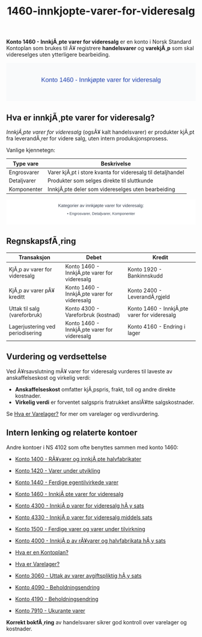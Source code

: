 ﻿---
title: "1460-innkjopte-varer-for-videresalg"
meta_title: "1460-innkjopte-varer-for-videresalg"
meta_description: "**Konto 1460 - InnkjÃ¸pte varer for videresalg** er en konto i Norsk Standard Kontoplan som brukes til Ã¥ registrere **handelsvarer** og **varekjÃ¸p** som skal ..."
slug: 1460-innkjopte-varer-for-videresalg
type: blog
layout: pages/single
---

**Konto 1460 - InnkjÃ¸pte varer for videresalg** er en konto i Norsk Standard Kontoplan som brukes til Ã¥ registrere **handelsvarer** og **varekjÃ¸p** som skal videreselges uten ytterligere bearbeiding.

![Illustrasjon av konto 1460 InnkjÃ¸pte varer for videresalg](1460-innkjopte-varer-for-videresalg-image.svg)

## Hva er innkjÃ¸pte varer for videresalg?

*InnkjÃ¸pte varer for videresalg* (ogsÃ¥ kalt handelsvarer) er produkter kjÃ¸pt fra leverandÃ¸rer for videre salg, uten intern produksjonsprosess.

Vanlige kjennetegn:

| Type vare   | Beskrivelse                                                            |
|-------------|------------------------------------------------------------------------|
| Engrosvarer | Varer kjÃ¸pt i store kvanta for videresalg til detaljhandel               |
| Detaljvarer | Produkter som selges direkte til sluttkunde                              |
| Komponenter | InnkjÃ¸pte deler som videreselges uten bearbeiding                        |

![Kategorier av innkjÃ¸pte varer](1460-kategorier-innkjopte-varer.svg)

## RegnskapsfÃ¸ring

| Transaksjon                          | Debet                                            | Kredit                                    |
|--------------------------------------|--------------------------------------------------|-------------------------------------------|
| KjÃ¸p av varer for videresalg         | Konto 1460 - InnkjÃ¸pte varer for videresalg       | Konto 1920 - Bankinnskudd                 |
| KjÃ¸p av varer pÃ¥ kreditt             | Konto 1460 - InnkjÃ¸pte varer for videresalg       | Konto 2400 - LeverandÃ¸rgjeld               |
| Uttak til salg (vareforbruk)         | Konto 4300 - Vareforbruk (kostnad)                | Konto 1460 - InnkjÃ¸pte varer for videresalg |
| Lagerjustering ved periodisering     | Konto 1460 - InnkjÃ¸pte varer for videresalg       | Konto 4160 - Endring i lager               |

## Vurdering og verdsettelse

Ved Ã¥rsavslutning mÃ¥ varer for videresalg vurderes til laveste av anskaffelseskost og virkelig verdi:

* **Anskaffelseskost** omfatter kjÃ¸pspris, frakt, toll og andre direkte kostnader.
* **Virkelig verdi** er forventet salgspris fratrukket anslÃ¥tte salgskostnader.

Se [Hva er Varelager?](/blogs/regnskap/hva-er-varelager "Hva er Varelager? Komplett Guide til LagerfÃ¸ring og Verdivurdering") for mer om varelager og verdivurdering.

## Intern lenking og relaterte kontoer

Andre kontoer i NS 4102 som ofte benyttes sammen med konto 1460:

* [Konto 1400 - RÃ¥varer og innkjÃ¸pte halvfabrikater](/blogs/kontoplan/1400-raavarer-og-innkjopte-halvfabrikater "Konto 1400 - RÃ¥varer og innkjÃ¸pte halvfabrikater")
* [Konto 1420 - Varer under utvikling](/blogs/kontoplan/1420-varer-under-utvikling "Konto 1420 - Varer under utvikling")
* [Konto 1440 - Ferdige egentilvirkede varer](/blogs/kontoplan/1440-ferdige-egentilvirkede-varer "Konto 1440 - Ferdige egentilvirkede varer")
* [Konto 1460 - InnkjÃ¸pte varer for videresalg](/blogs/kontoplan/1460-innkjopte-varer-for-videresalg "Konto 1460 - InnkjÃ¸pte varer for videresalg")
* [Konto 4300 - InnkjÃ¸p varer for videresalg hÃ¸y sats](/blogs/kontoplan/4300-innkjop-varer-for-videresalg-hoy-sats "Konto 4300 - InnkjÃ¸p varer for videresalg hÃ¸y sats")
* [Konto 4330 - InnkjÃ¸p varer for videresalg middels sats](/blogs/kontoplan/4330-innkjop-varer-for-videresalg-middels-sats "Konto 4330 - InnkjÃ¸p varer for videresalg middels sats")
* [Konto 1500 - Ferdige varer og varer under tilvirkning](/blogs/kontoplan/1500-ferdige-varer-og-varer-under-tilvirkning "Konto 1500 - Ferdige varer og varer under tilvirkning")
* [Konto 4000 - InnkjÃ¸p av rÃ¥varer og halvfabrikata hÃ¸y sats](/blogs/kontoplan/4000-innkjop-av-raavarer-og-halvfabrikata-hoy-sats "Konto 4000 - InnkjÃ¸p av rÃ¥varer og halvfabrikata hÃ¸y sats")
* [Hva er en Kontoplan?](/blogs/regnskap/hva-er-kontoplan "Hva er en Kontoplan? Komplett Guide til Kontoplaner i Norsk Regnskap")
* [Hva er Varelager?](/blogs/regnskap/hva-er-varelager "Hva er Varelager? Komplett Guide til LagerfÃ¸ring og Verdivurdering")
* [Konto 3060 - Uttak av varer avgiftspliktig hÃ¸y sats](/blogs/kontoplan/3060-uttak-av-varer-avgiftspliktig-hoy-sats "Konto 3060 - Uttak av varer avgiftspliktig hÃ¸y sats")
* [Konto 4090 - Beholdningsendring](/blogs/kontoplan/4090-beholdningsendring "Konto 4090 - Beholdningsendring")

* [Konto 4190 - Beholdningsendring](/blogs/kontoplan/4190-beholdningsendring "Konto 4190 - Beholdningsendring")
* [Konto 7910 - Ukurante varer](/blogs/kontoplan/7910-ukurante-varer "Konto 7910 - Ukurante varer")

**Korrekt bokfÃ¸ring** av handelsvarer sikrer god kontroll over varelager og kostnader.
